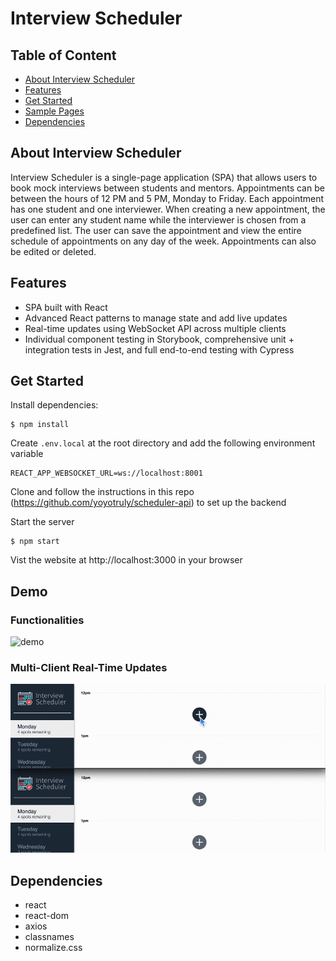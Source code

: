 # Interview Scheduler

## Table of Content

- [About Interview Scheduler](#about-interview-scheduler)
- [Features](#features)
- [Get Started](#get-started)
- [Sample Pages](#sample-pages)
- [Dependencies](#dependencies)

## About Interview Scheduler

Interview Scheduler is a single-page application (SPA) that allows users to book mock interviews between students and mentors. Appointments can be between the hours of 12 PM and 5 PM, Monday to Friday. Each appointment has one student and one interviewer. When creating a new appointment, the user can enter any student name while the interviewer is chosen from a predefined list. The user can save the appointment and view the entire schedule of appointments on any day of the week. Appointments can also be edited or deleted.

## Features

- SPA built with React
- Advanced React patterns to manage state and add live updates
- Real-time updates using WebSocket API across multiple clients
- Individual component testing in Storybook, comprehensive unit + integration tests in Jest, and full end-to-end testing with Cypress

## Get Started

Install dependencies:

```
$ npm install
```

Create `.env.local` at the root directory and add the following environment variable

```
REACT_APP_WEBSOCKET_URL=ws://localhost:8001
```

Clone and follow the instructions in this repo (https://github.com/yoyotruly/scheduler-api) to set up the backend

Start the server

```
$ npm start
```

Vist the website at http://localhost:3000 in your browser

## Demo

### Functionalities

![demo](/docs/demo.gif)

### Multi-Client Real-Time Updates

![websocket](/docs/websocket.gif)

## Dependencies

- react
- react-dom
- axios
- classnames
- normalize.css
